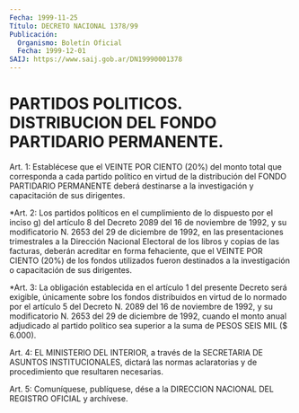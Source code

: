 ```yaml
---
Fecha: 1999-11-25
Título: DECRETO NACIONAL 1378/99
Publicación:
  Organismo: Boletín Oficial
  Fecha: 1999-12-01
SAIJ: https://www.saij.gob.ar/DN19990001378
---
```

# PARTIDOS POLITICOS. DISTRIBUCION DEL FONDO PARTIDARIO PERMANENTE.

<a id="1"></a>
Art. 1: Establécese que el VEINTE POR CIENTO (20%) del monto total que corresponda  a  cada  partido  político  en  virtud de la distribución  del FONDO PARTIDARIO PERMANENTE deberá destinarse  a la investigación y capacitación de sus dirigentes.

<a id="2"></a>
*Art. 2: Los partidos políticos en el cumplimiento de lo dispuesto por el inciso g) del artículo 8 del Decreto 2089 del 16 de noviembre de 1992, y su modificatorio N. 2653 del 29 de diciembre de 1992, en las presentaciones trimestrales a la Dirección Nacional Electoral de los libros y copias de las facturas,  deberán  acreditar  en forma fehaciente, que el VEINTE POR CIENTO (20%) de los fondos utilizados fueron destinados a la investigación o capacitación de sus dirigentes.

<a id="3"></a>
*Art.  3: La obligación establecida en el artículo 1 del presente Decreto será  exigible, únicamente sobre los fondos distribuidos en virtud de lo normado por el artículo 5 del Decreto N. 2089 del 16 de noviembre de 1992, y su modificatorio N. 2653 del 29 de diciembre de 1992, cuando el monto anual adjudicado al partido político sea superior a la suma de PESOS SEIS MIL ($ 6.000).

<a id="4"></a>
Art. 4: EL MINISTERIO  DEL INTERIOR, a través de la SECRETARIA DE ASUNTOS INSTITUCIONALES,  dictará las normas aclaratorias y de procedimiento que resultaren necesarias.

<a id="5"></a>
Art. 5: Comuníquese,  publíquese, dése a la DIRECCION NACIONAL DEL REGISTRO OFICIAL y archívese.